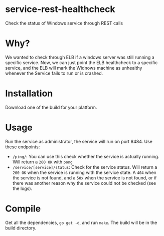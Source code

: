 # service-rest-healthcheck
Check the status of Windows service through REST calls

# Why?
We wanted to check through ELB if a windows server was still running a specific service. Now, we can just point the ELB healthcheck to a specific service, and the ELB will mark the Widnows machine as unhealthy whenever the Service fails to run or is crashed.

# Installation
Download one of the build for your platform.

# Usage
Run the service as administrator, the service will run on port 8484. Use these endpoints:

- `/ping/`: You can use this check whether the service is actually running. Will return a `200 OK` with `pong`
- `/service/[service]/status`: Check for the service status. Will return a `200 OK` when the service is running with the service state. A `404` when the service is not found, and a `50x` when the service is not found, or if there was another reason why the service could not be checked (see the logs).

# Compile
Get all the dependencies, `go get -d`, and run `make`. The build will be in the build directory.

